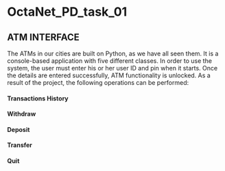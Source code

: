 # OctaNet_PD_task_01
## ATM INTERFACE

The ATMs in our cities are built on Python, as we have all seen them. It is a console-based application with five different classes. In order to use the system, the user must enter his or her user ID and pin when it starts. Once the details are entered successfully, ATM functionality is unlocked. As a result of the project, the following operations can be performed:

#### Transactions History
#### Withdraw
#### Deposit
#### Transfer
#### Quit
